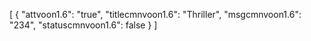 [
  {
    "attvoon1.6": "true",
    "titlecmnvoon1.6": "Thriller",
    "msgcmnvoon1.6": "234",
    "statuscmnvoon1.6": false
  }
]
